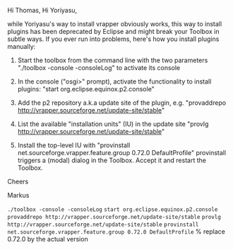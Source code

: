 Hi Thomas, Hi Yoriyasu,

while Yoriyasu's way to install vrapper obviously works, this way to install plugins has been deprecated by Eclipse and might break your Toolbox in subtle ways. If you ever run into problems, here's how you install plugins manually:

1) Start the toolbox from the command line with the two parameters "./toolbox -console -consoleLog" to activate its console
2) In the console ("osgi>" prompt), activate the functionality to install plugins: "start org.eclipse.equinox.p2.console"

3) Add the p2 repository a.k.a update site of the plugin, e.g. "provaddrepo http://vrapper.sourceforge.net/update-site/stable"

4) List the available "installation units" (IU) in the update site "provlg http://vrapper.sourceforge.net/update-site/stable"

5) Install the top-level IU with "provinstall net.sourceforge.vrapper.feature.group 0.72.0 DefaultProfile"
provinstall triggers a (modal) dialog in the Toolbox. Accept it and restart the Toolbox.

Cheers

Markus

`./toolbox -console -consoleLog`
`start org.eclipse.equinox.p2.console`
`provaddrepo http://vrapper.sourceforge.net/update-site/stable`
`provlg http://vrapper.sourceforge.net/update-site/stable`
`provinstall net.sourceforge.vrapper.feature.group 0.72.0 DefaultProfile` % replace 0.72.0 by the actual version